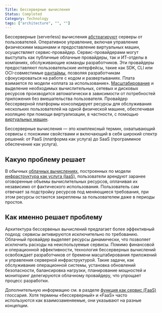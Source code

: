 ```yaml
---
Title: Бессерверные вычисления
Status: Completed
Category: Technology
tags: ["architecture", "", ""]
---
```


Бессерверные (serverless) вычисления [абстрагируют](/ru/abstraction/) серверы от пользователей.
Оперативное управление, включая управление физическими машинами и предоставление виртуальных машин, осуществляет сервис-провайдер.
Сервис-провайдерами могут выступать как публичные облачные провайдеры, так и ИТ-отделы в компаниях, обслуживающие команды разработчиков.
Эти провайдеры предоставляют пользовательские интерфейсы, такие как SDK, CLI или OCI-совместимые [рантаймы](/ru/runtime/), позволяя разработчикам сфокусироваться на работе с кодом и развертываниях.
Плата взимается по модели «оплата за использование».
[Масштабирование](/ru/scalability/) и выделение необходимых вычислительных, сетевых и дисковых ресурсов производится автоматически в зависимости от потребностей приложения без вмешательства пользователя.
Провайдер бессерверной платформы консолидирует ресурсы для обслуживания нескольких пользователей на одной физической машине, обеспечивая изоляцию при помощи виртуализации, в частности, с помощью [виртуальных машин](/ru/virtual-machine/).

Бессерверные вычисления — это комплексный термин, охватывающий сервисы с похожими свойствами и включающий в себя широкий спектр решений: от PaaS (платформа как услуга) до SaaS (программное обеспечение как услуга).

## Какую проблему решает

В обычных [облачных вычислениях](/ru/cloud-computing/), построенных по модели [инфраструктура как услуга (IaaS)](/ru/infrastructure-as-a-service/), пользователи арендуют заранее оговоренные объемы вычислительных ресурсов, оплачивая их независимо от фактического использования.
Пользователь сам отвечает за подстройку ресурсов под меняющиеся требования, при этом ресурсы остаются закреплены за пользователем даже в периоды простоя.

## Как именно решает проблему

Архитектура бессервеных вычислений предлагает более эффективный подход: сервисы активируются исключительно по требованию.
Облачный провайдер выделяет ресурсы динамически, что позволяет исключить расходы на неиспользуемые сервисы.
Помимо финансовой и операционной эффективности, технология бессерверных вычислений освобождает разработчиков от бремени масштабирования приложений и управления серверной инфраструктурой.
Такие задачи, как обслуживание операционной системы, установка обновлений безопасности, балансировка нагрузки, планирование мощностей и мониторинг делегируются облачному провайдеру, что упрощает процесс разработки.

Дополнительную информацию см. в разделе [функция как сервис (FaaS)](/ru/function-as-a-service/) глоссария.
Хотя термины «бессерверный» и «FaaS» часто используются как взаимозаменяемые, они указывают на разные концепции.
